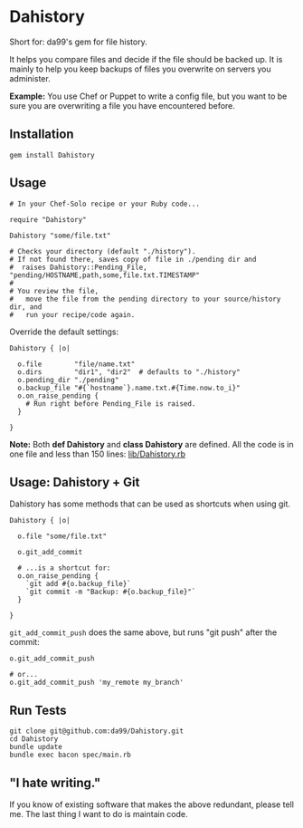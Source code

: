 
Dahistory
=========

Short for: da99's gem for file history.

It helps you compare files and decide if the file should be backed up.
It is mainly to help you keep backups of files you overwrite on servers you administer.

**Example:** You use Chef or Puppet to write a config file, but you want to be sure you
are overwriting a file you have encountered before.

Installation
------------

    gem install Dahistory

Usage
------

    # In your Chef-Solo recipe or your Ruby code...

    require "Dahistory"
    
    Dahistory "some/file.txt" 
    
    # Checks your directory (default "./history").
    # If not found there, saves copy of file in ./pending dir and
    #  raises Dahistory::Pending_File, "pending/HOSTNAME,path,some,file.txt.TIMESTAMP"
    #
    # You review the file,
    #   move the file from the pending directory to your source/history dir, and 
    #   run your recipe/code again.

Override the default settings:

    Dahistory { |o|
    
      o.file        "file/name.txt"
      o.dirs        "dir1", "dir2"  # defaults to "./history"
      o.pending_dir "./pending"
      o.backup_file "#{`hostname`}.name.txt.#{Time.now.to_i}"
      o.on_raise_pending {
        # Run right before Pending_File is raised.
      }
      
    }

**Note:** 
Both **def Dahistory** and **class Dahistory** are defined. 
All the code is in one file and less than 150 lines: 
[lib/Dahistory.rb](https://github.com/da99/Dahistory/blob/master/lib/Dahistory.rb)

Usage: Dahistory + Git
-----------------------

Dahistory has some methods that can be used as shortcuts when using git.

    Dahistory { |o|
    
      o.file "some/file.txt"

      o.git_add_commit

      # ...is a shortcut for:
      o.on_raise_pending {
        `git add #{o.backup_file}`
        `git commit -m "Backup: #{o.backup_file}"`
      }

    }
 
`git_add_commit_push` does the same above, 
but runs "git push" after the commit:

    o.git_add_commit_push
    
    # or...
    o.git_add_commit_push 'my_remote my_branch' 

Run Tests
---------

    git clone git@github.com:da99/Dahistory.git
    cd Dahistory
    bundle update
    bundle exec bacon spec/main.rb

"I hate writing."
-----------------------------

If you know of existing software that makes the above redundant,
please tell me. The last thing I want to do is maintain code.

